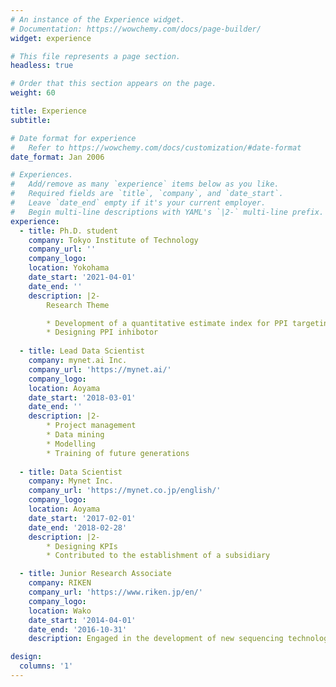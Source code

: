 ```yaml
---
# An instance of the Experience widget.
# Documentation: https://wowchemy.com/docs/page-builder/
widget: experience

# This file represents a page section.
headless: true

# Order that this section appears on the page.
weight: 60

title: Experience
subtitle:

# Date format for experience
#   Refer to https://wowchemy.com/docs/customization/#date-format
date_format: Jan 2006

# Experiences.
#   Add/remove as many `experience` items below as you like.
#   Required fields are `title`, `company`, and `date_start`.
#   Leave `date_end` empty if it's your current employer.
#   Begin multi-line descriptions with YAML's `|2-` multi-line prefix.
experience:
  - title: Ph.D. student
    company: Tokyo Institute of Technology
    company_url: ''
    company_logo: 
    location: Yokohama
    date_start: '2021-04-01'
    date_end: ''
    description: |2-
        Research Theme

        * Development of a quantitative estimate index for PPI targeting compounds
        * Designing PPI inhibotor 
        
  - title: Lead Data Scientist
    company: mynet.ai Inc.
    company_url: 'https://mynet.ai/'
    company_logo: 
    location: Aoyama
    date_start: '2018-03-01'
    date_end: ''
    description: |2-
        * Project management
        * Data mining
        * Modelling
        * Training of future generations
        
  - title: Data Scientist
    company: Mynet Inc.
    company_url: 'https://mynet.co.jp/english/'
    company_logo:
    location: Aoyama
    date_start: '2017-02-01'
    date_end: '2018-02-28'
    description: |2-
        * Designing KPIs
        * Contributed to the establishment of a subsidiary

  - title: Junior Research Associate
    company: RIKEN
    company_url: 'https://www.riken.jp/en/'
    company_logo: 
    location: Wako
    date_start: '2014-04-01'
    date_end: '2016-10-31'
    description: Engaged in the development of new sequencing technologies to reveal dynamic changes in comprehensive transcription factor networks

design:
  columns: '1'
---
```

